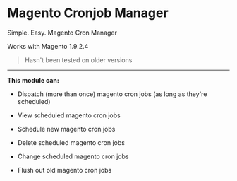# Magento Cronjob Manager
Simple. Easy. Magento Cron Manager

Works with Magento 1.9.2.4

> Hasn't been tested on older versions

----

__This module can:__

* Dispatch (more than once) magento cron jobs (as long as they're scheduled)

* View scheduled magento cron jobs

* Schedule new magento cron jobs

* Delete scheduled magento cron jobs

* Change scheduled magento cron jobs

* Flush out old magento cron jobs
